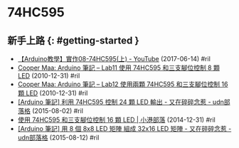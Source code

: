 # 74HC595

## 新手上路 {: #getting-started }

  - [【Arduino教學】實作08\-74HC595\(上\) \- YouTube](https://www.youtube.com/watch?v=KKdNk5lne50) (2017-06-14) #ril
  - [Cooper Maa: Arduino 筆記 – Lab11 使用 74HC595 和三支腳位控制 8 顆 LED](http://coopermaa2nd.blogspot.com/2010/12/arduino-lab11-74hc595-8-led.html) (2010-12-31) #ril
  - [Cooper Maa: Arduino 筆記 – Lab12 使用兩顆 74HC595 和三支腳位控制 16 顆 LED](http://coopermaa2nd.blogspot.com/2010/12/arduino-lab12-74hc595-16-led.html) (2010-12-31) #ril
  - [\[Arduino 筆記\] 利用 74HC595 控制 24 顆 LED 輸出 \- 又在碎碎念惹 \- udn部落格](http://blog.udn.com/awei0905/26967572) (2015-08-02) #ril
  - [使用 74HC595 和三支腳位控制 16 顆 LED \| 小港部落](http://web.hkps.kh.edu.tw/wordpress/?p=276) (2014-12-31) #ril
  - [\[Arduino 筆記\] 用 8 個 8x8 LED 矩陣 組成 32x16 LED 矩陣 \- 又在碎碎念惹 \- udn部落格](http://blog.udn.com/awei0905/27741361) (2015-08-12) #ril

